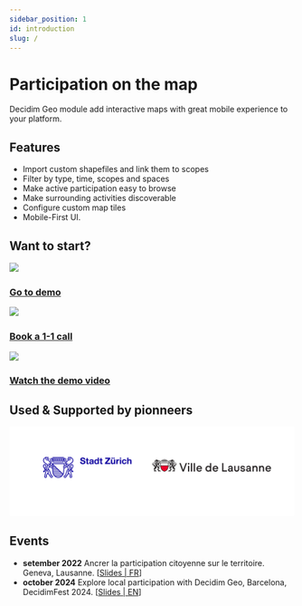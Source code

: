 ```yaml
---
sidebar_position: 1
id: introduction
slug: /
---
```


# Participation on the map

Decidim Geo module add interactive maps with great mobile experience to your platform. 

## Features

- Import custom shapefiles and link them to scopes
- Filter by type, time, scopes and spaces
- Make active participation easy to browse
- Make surrounding activities discoverable
- Configure custom map tiles
- Mobile-First UI. 

## Want to start?

<div style={{ "display": "flex", "gap": 32, "flex-wrap": "wrap", "textAlign": "center", justifyContent: "space-between", marginTop: 32 }}>
    <a href="https://geo.demo.voca.city" target="_blank" style={{ flex: 1, maxWidth: "180px"}}>
        <img src="./img/demo-btn.png" /><br />
        <h3 style={{marginTop: 12}}>Go to demo</h3>
    </a>
    <a href="https://geo.demo.voca.city" target="_blank" style={{ flex: 1, maxWidth: "180px"}}>
        <img src="./img/call-btn.png" /><br />
        <h3 style={{marginTop: 12}}>Book a 1-1 call</h3>
    </a>
    <a href="https://geo.demo.voca.city" target="_blank" style={{ flex: 1, maxWidth: "180px"}}>
        <img src="./img/play-btn.png" /><br />
        <h3 style={{marginTop: 12}}>Watch the demo video</h3>
    </a>
</div>


## Used & Supported by pionneers

![City of Lausanne and Zürich supports development of Decidim Geo](/partners.png)

## Events
- **setember 2022** Ancrer la participation citoyenne sur le territoire. Geneva, Lausanne. [[Slides | FR](/decidim-geo-presentation-0.pdf)]
- **october 2024** Explore local participation with Decidim Geo, Barcelona, DecidimFest 2024. [[Slides | EN](/explore-local-participation-decidim-fest-2024.pdf)]